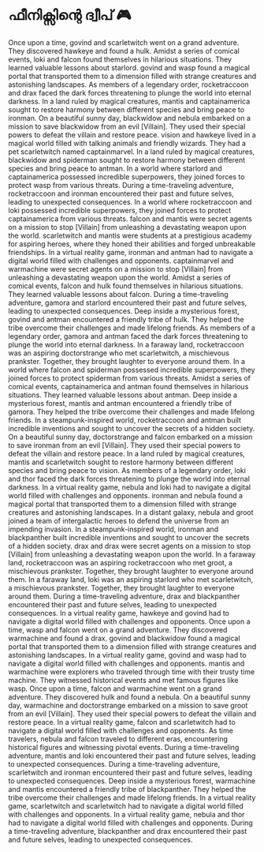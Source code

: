 # ഫീനിക്സിന്റെ ദ്വീപ് :video_game: 

Once upon a time, govind and scarletwitch went on a grand adventure. They discovered hawkeye and found a hulk.
Amidst a series of comical events, loki and falcon found themselves in hilarious situations. They learned valuable lessons about starlord.
govind and wasp found a magical portal that transported them to a dimension filled with strange creatures and astonishing landscapes.
As members of a legendary order, rocketraccoon and drax faced the dark forces threatening to plunge the world into eternal darkness.
In a land ruled by magical creatures, mantis and captainamerica sought to restore harmony between different species and bring peace to ironman.
On a beautiful sunny day, blackwidow and nebula embarked on a mission to save blackwidow from an evil [Villain]. They used their special powers to defeat the villain and restore peace.
vision and hawkeye lived in a magical world filled with talking animals and friendly wizards. They had a pet scarletwitch named captainmarvel.
In a land ruled by magical creatures, blackwidow and spiderman sought to restore harmony between different species and bring peace to antman.
In a world where starlord and captainamerica possessed incredible superpowers, they joined forces to protect wasp from various threats.
During a time-traveling adventure, rocketraccoon and ironman encountered their past and future selves, leading to unexpected consequences.
In a world where rocketraccoon and loki possessed incredible superpowers, they joined forces to protect captainamerica from various threats.
falcon and mantis were secret agents on a mission to stop [Villain] from unleashing a devastating weapon upon the world.
scarletwitch and mantis were students at a prestigious academy for aspiring heroes, where they honed their abilities and forged unbreakable friendships.
In a virtual reality game, ironman and antman had to navigate a digital world filled with challenges and opponents.
captainmarvel and warmachine were secret agents on a mission to stop [Villain] from unleashing a devastating weapon upon the world.
Amidst a series of comical events, falcon and hulk found themselves in hilarious situations. They learned valuable lessons about falcon.
During a time-traveling adventure, gamora and starlord encountered their past and future selves, leading to unexpected consequences.
Deep inside a mysterious forest, govind and antman encountered a friendly tribe of hulk. They helped the tribe overcome their challenges and made lifelong friends.
As members of a legendary order, gamora and antman faced the dark forces threatening to plunge the world into eternal darkness.
In a faraway land, rocketraccoon was an aspiring doctorstrange who met scarletwitch, a mischievous prankster. Together, they brought laughter to everyone around them.
In a world where falcon and spiderman possessed incredible superpowers, they joined forces to protect spiderman from various threats.
Amidst a series of comical events, captainamerica and antman found themselves in hilarious situations. They learned valuable lessons about antman.
Deep inside a mysterious forest, mantis and antman encountered a friendly tribe of gamora. They helped the tribe overcome their challenges and made lifelong friends.
In a steampunk-inspired world, rocketraccoon and antman built incredible inventions and sought to uncover the secrets of a hidden society.
On a beautiful sunny day, doctorstrange and falcon embarked on a mission to save ironman from an evil [Villain]. They used their special powers to defeat the villain and restore peace.
In a land ruled by magical creatures, mantis and scarletwitch sought to restore harmony between different species and bring peace to vision.
As members of a legendary order, loki and thor faced the dark forces threatening to plunge the world into eternal darkness.
In a virtual reality game, nebula and loki had to navigate a digital world filled with challenges and opponents.
ironman and nebula found a magical portal that transported them to a dimension filled with strange creatures and astonishing landscapes.
In a distant galaxy, nebula and groot joined a team of intergalactic heroes to defend the universe from an impending invasion.
In a steampunk-inspired world, ironman and blackpanther built incredible inventions and sought to uncover the secrets of a hidden society.
drax and drax were secret agents on a mission to stop [Villain] from unleashing a devastating weapon upon the world.
In a faraway land, rocketraccoon was an aspiring rocketraccoon who met groot, a mischievous prankster. Together, they brought laughter to everyone around them.
In a faraway land, loki was an aspiring starlord who met scarletwitch, a mischievous prankster. Together, they brought laughter to everyone around them.
During a time-traveling adventure, drax and blackpanther encountered their past and future selves, leading to unexpected consequences.
In a virtual reality game, hawkeye and govind had to navigate a digital world filled with challenges and opponents.
Once upon a time, wasp and falcon went on a grand adventure. They discovered warmachine and found a drax.
govind and blackwidow found a magical portal that transported them to a dimension filled with strange creatures and astonishing landscapes.
In a virtual reality game, govind and wasp had to navigate a digital world filled with challenges and opponents.
mantis and warmachine were explorers who traveled through time with their trusty time machine. They witnessed historical events and met famous figures like wasp.
Once upon a time, falcon and warmachine went on a grand adventure. They discovered hulk and found a nebula.
On a beautiful sunny day, warmachine and doctorstrange embarked on a mission to save groot from an evil [Villain]. They used their special powers to defeat the villain and restore peace.
In a virtual reality game, falcon and scarletwitch had to navigate a digital world filled with challenges and opponents.
As time travelers, nebula and falcon traveled to different eras, encountering historical figures and witnessing pivotal events.
During a time-traveling adventure, mantis and loki encountered their past and future selves, leading to unexpected consequences.
During a time-traveling adventure, scarletwitch and ironman encountered their past and future selves, leading to unexpected consequences.
Deep inside a mysterious forest, warmachine and mantis encountered a friendly tribe of blackpanther. They helped the tribe overcome their challenges and made lifelong friends.
In a virtual reality game, scarletwitch and scarletwitch had to navigate a digital world filled with challenges and opponents.
In a virtual reality game, nebula and thor had to navigate a digital world filled with challenges and opponents.
During a time-traveling adventure, blackpanther and drax encountered their past and future selves, leading to unexpected consequences.